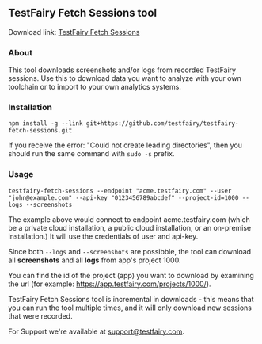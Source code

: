 ## TestFairy Fetch Sessions tool

Download link: [TestFairy Fetch Sessions](https://github.com/testfairy/testfairy-fetch-sessions/)


### About

This tool downloads screenshots and/or logs from recorded TestFairy sessions. 
Use this to download data you want to analyze with your own toolchain or to import to your own analytics systems.

### Installation

`npm install -g --link git+https://github.com/testfairy/testfairy-fetch-sessions.git`

If you receive the error: "Could not create leading directories", then you should run the same command with `sudo -s` prefix.

### Usage

`testfairy-fetch-sessions --endpoint "acme.testfairy.com" --user "john@example.com" --api-key "0123456789abcdef" --project-id=1000 --logs --screenshots`


The example above would connect to endpoint acme.testfairy.com (which be a private cloud installation, a public cloud installation, or an on-premise installation.) It will use the credentials of user and api-key.

Since both `--logs` and `--screenshots` are possibble, the tool can download all **screenshots** and all **logs** from app's project 1000. 

You can find the id of the project (app) you want to download by examining the url (for example: https://app.testfairy.com/projects/1000/).

TestFairy Fetch Sessions tool is incremental in downloads - this means that you can run the tool multiple times, and it will only download new sessions that were recorded.

For Support we're available at support@testfairy.com.
